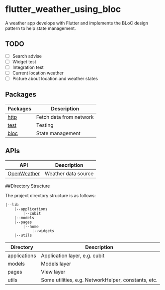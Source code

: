 # flutter_weather_using_bloc

A weather app develops with Flutter and implements the BLoC design pattern to help state management.  

## TODO
- [ ] Search advise
- [ ] Widget test
- [ ] Integration test
- [ ] Current location weather
- [ ] Picture about location and weather states

## Packages
| **Packages**                          | **Description**         |
|---------------------------------------|-------------------------|
| [http](https://pub.dev/packages/http) | Fetch data from network |
| [test](https://pub.dev/packages/test) | Testing                 |
| [bloc](https://bloclibrary.dev/)      | State management        |


## APIs
| **API**                                   | **Description**     |
|-------------------------------------------|---------------------|
| [OpenWeather](https://openweathermap.org) | Weather data source |

##Directory Structure

The project directory structure is as follows:
```
|--lib
    |--applications
        |--cubit
    |--models
    |--pages
        |--home
            |--widgets
    |--utils
```

| **Directory** | **Description**                                     |
|---------------|-----------------------------------------------------|
| applications  | Application layer, e.g. cubit                       |
| models        | Models layer                                        |
| pages         | View layer                                          |
| utils         | Some utilities, e.g. NetworkHelper, constants, etc. |